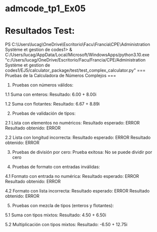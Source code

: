 # admcode_tp1_Ex05
# Resultados Test:
PS C:\Users\lucag\OneDrive\Escritorio\Facu\Francia\CPE\Administration Système et gestion de codes1> & C:/Users/lucag/AppData/Local/Microsoft/WindowsApps/python3.10.exe "c:/Users/lucag/OneDrive/Escritorio/Facu/Francia/CPE/Administration Système et gestion de codes1/EJ5/calculator_package/test/test_complex_calculator.py"
=== Pruebas de la Calculadora de Números Complejos ===

1. Pruebas con números válidos:

1.1 Suma con enteros:
Resultado: 6.00 + 8.00i

1.2 Suma con flotantes:
Resultado: 6.67 + 8.89i

2. Pruebas de validación de tipos:

2.1 Lista con elementos no numéricos:
Resultado esperado: ERROR
Resultado obtenido: ERROR

2.2 Lista con longitud incorrecta:
Resultado esperado: ERROR
Resultado obtenido: ERROR

3. Pruebas de división por cero:
Prueba exitosa: No se puede dividir por cero

4. Pruebas de formato con entradas inválidas:

4.1 Formato con entrada no numérica:
Resultado esperado: ERROR
Resultado obtenido: ERROR

4.2 Formato con lista incorrecta:
Resultado esperado: ERROR
Resultado obtenido: ERROR

5. Pruebas con mezcla de tipos (enteros y flotantes):

5.1 Suma con tipos mixtos:
Resultado: 4.50 + 6.50i

5.2 Multiplicación con tipos mixtos:
Resultado: -6.50 + 12.75i
